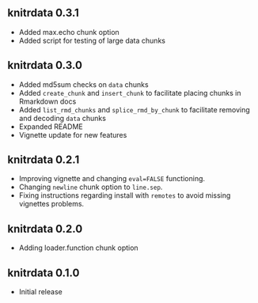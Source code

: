 knitrdata 0.3.1
---------------------------------------------------------------------

- Added max.echo chunk option
- Added script for testing of large data chunks

knitrdata 0.3.0
---------------------------------------------------------------------

- Added md5sum checks on `data` chunks
- Added `create_chunk` and `insert_chunk` to facilitate placing chunks in Rmarkdown docs
- Added `list_rmd_chunks` and `splice_rmd_by_chunk` to facilitate removing and decoding `data` chunks
- Expanded README
- Vignette update for new features

knitrdata 0.2.1
---------------------------------------------------------------------

- Improving vignette and changing `eval=FALSE` functioning.
- Changing `newline` chunk option to `line.sep`.
- Fixing instructions regarding install with `remotes` to avoid missing vignettes problems.


knitrdata 0.2.0
---------------------------------------------------------------------

- Adding loader.function chunk option

knitrdata 0.1.0
---------------------------------------------------------------------

- Initial release

